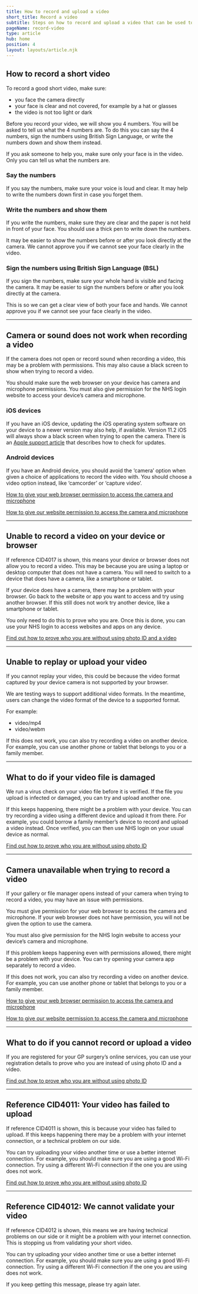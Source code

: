 ```yaml
---
title: How to record and upload a video
short_title: Record a video
subtitle: Steps on how to record and upload a video that can be used to prove who you are.
pageName: record-video
type: article
hub: home
position: 4
layout: layouts/article.njk
---
```


## How to record a short video

To record a good short video, make sure:

- you face the camera directly
- your face is clear and not covered, for example by a hat or glasses
- the video is not too light or dark

Before you record your video, we will show you 4 numbers. You will be asked to tell us what the 4 numbers are. To do this you can say the 4 numbers, sign the numbers using British Sign Language, or write the numbers down and show them instead.

If you ask someone to help you, make sure only your face is in the video. Only you can tell us what the numbers are.

### Say the numbers

If you say the numbers, make sure your voice is loud and clear. It may help to write the numbers down first in case you forget them.

### Write the numbers and show them

If you write the numbers, make sure they are clear and the paper is not held in front of your face. You should use a thick pen to write down the numbers.

It may be easier to show the numbers before or after you look directly at the camera. We cannot approve you if we cannot see your face clearly in the video.

### Sign the numbers using British Sign Language (BSL)

If you sign the numbers, make sure your whole hand is visible and facing the camera. It may be easier to sign the numbers before or after you look directly at the camera.

This is so we can get a clear view of both your face and hands. We cannot approve you if we cannot see your face clearly in the video.

---

## Camera or sound does not work when recording a video

If the camera does not open or record sound when recording a video, this may be a problem with permissions. This may also cause a black screen to show when trying to record a video.

You should make sure the web browser on your device has camera and microphone permissions. You must also give permission for the NHS login website to access your device’s camera and microphone.

### iOS devices

If you have an iOS device, updating the iOS operating system software on your device to a newer version may also help, if available. Version 11.2 iOS will always show a black screen when trying to open the camera. There is an [Apple support article](https://support.apple.com/en-gb 'Apple support article') that describes how to check for updates.

### Android devices

If you have an Android device, you should avoid the ‘camera’ option when given a choice of applications to record the video with. You should choose a video option instead, like ‘camcorder’ or ‘capture video’.

<a href="/provewhoyouare/withid/#how-to-give-your-web-browser-permission-to-access-the-camera-and-microphone">How to give your web browser permission to access the camera and microphone</a>

<a href="/provewhoyouare/withid/#how-to-give-our-website-permission-to-access-the-camera-and-microphone">How to give our website permission to access the camera and microphone</a>

---

## Unable to record a video on your device or browser

If reference CID4017 is shown, this means your device or browser does not allow you to record a video. This may be because you are using a laptop or desktop computer that does not have a camera. You will need to switch to a device that does have a camera, like a smartphone or tablet.

If your device does have a camera, there may be a problem with your browser. Go back to the website or app you want to access and try using another browser. If this still does not work try another device, like a smartphone or tablet.

You only need to do this to prove who you are. Once this is done, you can use your NHS login to access websites and apps on any device.

[Find out how to prove who you are without using photo ID and a video](/provewhoyouare/withoutid 'Find out how to prove who you are without using photo ID and a video')

---

## Unable to replay or upload your video

If you cannot replay your video, this could be because the video format captured by your device camera is not supported by your browser.

We are testing ways to support additional video formats. In the meantime, users can change the video format of the device to a supported format.

For example:

- video/mp4
- video/webm

If this does not work, you can also try recording a video on another device. For example, you can use another phone or tablet that belongs to you or a family member.

---

## What to do if your video file is damaged

We run a virus check on your video file before it is verified. If the file you upload is infected or damaged, you can try and upload another one.

If this keeps happening, there might be a problem with your device. You can try recording a video using a different device and upload it from there. For example, you could borrow a family member’s device to record and upload a video instead. Once verified, you can then use NHS login on your usual device as normal.

<a href="/provewhoyouare/withoutid">Find out how to prove who you are without using photo ID</a>

---

## Camera unavailable when trying to record a video

If your gallery or file manager opens instead of your camera when trying to record a video, you may have an issue with permissions.

You must give permission for your web browser to access the camera and microphone. If your web browser does not have permission, you will not be given the option to use the camera.

You must also give permission for the NHS login website to access your device’s camera and microphone.

If this problem keeps happening even with permissions allowed, there might be a problem with your device. You can try opening your camera app separately to record a video.

If this does not work, you can also try recording a video on another device. For example, you can use another phone or tablet that belongs to you or a family member.

<a href="/provewhoyouare/withid/#how-to-give-your-web-browser-permission-to-access-the-camera-and-microphone">How to give your web browser permission to access the camera and microphone</a>

<a href="/provewhoyouare/withid/#how-to-give-our-website-permission-to-access-the-camera-and-microphone">How to give our website permission to access the camera and microphone</a>

---

## What to do if you cannot record or upload a video

If you are registered for your GP surgery’s online services, you can use your registration details to prove who you are instead of using photo ID and a video.

<a href="/provewhoyouare/withoutid">Find out how to prove who you are without using photo ID</a>

---

## Reference CID4011: Your video has failed to upload

If reference CID4011 is shown, this is because your video has failed to upload. If this keeps happening there may be a problem with your internet connection, or a technical problem on our side.

You can try uploading your video another time or use a better internet connection. For example, you should make sure you are using a good Wi-Fi connection. Try using a different Wi-Fi connection if the one you are using does not work.

<a href="/provewhoyouare/withoutid">Find out how to prove who you are without using photo ID</a>

---

## Reference CID4012: We cannot validate your video

If reference CID4012 is shown, this means we are having technical problems on our side or it might be a problem with your internet connection. This is stopping us from validating your short video.

You can try uploading your video another time or use a better internet connection. For example, you should make sure you are using a good Wi-Fi connection. Try using a different Wi-Fi connection if the one you are using does not work.

If you keep getting this message, please try again later.
